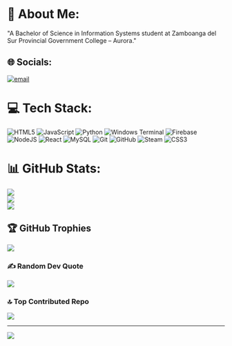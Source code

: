 # 💫 About Me:
"A Bachelor of Science in Information Systems student at Zamboanga del Sur Provincial Government College – Aurora."


## 🌐 Socials:
[![email](https://img.shields.io/badge/Email-D14836?logo=gmail&logoColor=white)](mailto:blaisedaga21@gmail.com) 

# 💻 Tech Stack:
![HTML5](https://img.shields.io/badge/html5-%23E34F26.svg?style=for-the-badge&logo=html5&logoColor=white) ![JavaScript](https://img.shields.io/badge/javascript-%23323330.svg?style=for-the-badge&logo=javascript&logoColor=%23F7DF1E) ![Python](https://img.shields.io/badge/python-3670A0?style=for-the-badge&logo=python&logoColor=ffdd54) ![Windows Terminal](https://img.shields.io/badge/Windows%20Terminal-%234D4D4D.svg?style=for-the-badge&logo=windows-terminal&logoColor=white) ![Firebase](https://img.shields.io/badge/firebase-%23039BE5.svg?style=for-the-badge&logo=firebase) ![NodeJS](https://img.shields.io/badge/node.js-6DA55F?style=for-the-badge&logo=node.js&logoColor=white) ![React](https://img.shields.io/badge/react-%2320232a.svg?style=for-the-badge&logo=react&logoColor=%2361DAFB) ![MySQL](https://img.shields.io/badge/mysql-4479A1.svg?style=for-the-badge&logo=mysql&logoColor=white) ![Git](https://img.shields.io/badge/git-%23F05033.svg?style=for-the-badge&logo=git&logoColor=white) ![GitHub](https://img.shields.io/badge/github-%23121011.svg?style=for-the-badge&logo=github&logoColor=white) ![Steam](https://img.shields.io/badge/steam-%23000000.svg?style=for-the-badge&logo=steam&logoColor=white) ![CSS3](https://img.shields.io/badge/css3-%231572B6.svg?style=for-the-badge&logo=css3&logoColor=white)
# 📊 GitHub Stats:
![](https://github-readme-stats.vercel.app/api?username=AkiO-TheGingerCat&theme=darcula&hide_border=false&include_all_commits=false&count_private=false)<br/>
![](https://nirzak-streak-stats.vercel.app/?user=AkiO-TheGingerCat&theme=darcula&hide_border=false)<br/>
![](https://github-readme-stats.vercel.app/api/top-langs/?username=AkiO-TheGingerCat&theme=darcula&hide_border=false&include_all_commits=false&count_private=false&layout=compact)

## 🏆 GitHub Trophies
![](https://github-profile-trophy.vercel.app/?username=AkiO-TheGingerCat&theme=radical&no-frame=false&no-bg=false&margin-w=4)

### ✍️ Random Dev Quote
![](https://quotes-github-readme.vercel.app/api?type=horizontal&theme=gruvbox)

### 🔝 Top Contributed Repo
![](https://github-contributor-stats.vercel.app/api?username=AkiO-TheGingerCat&limit=5&theme=codeSTACKr&combine_all_yearly_contributions=true)

---
[![](https://visitcount.itsvg.in/api?id=AkiO-TheGingerCat&icon=6&color=0)](https://visitcount.itsvg.in)

<!-- Proudly created with GPRM ( https://gprm.itsvg.in ) -->
